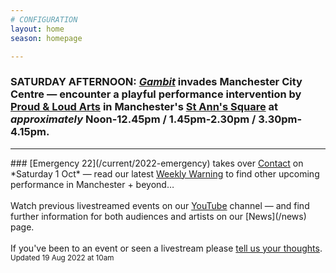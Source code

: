 ```yaml
---
# CONFIGURATION
layout: home
season: homepage

---
```

### SATURDAY AFTERNOON: *[Gambit](/current/2022-springsummer/gambit)* invades Manchester City Centre — encounter a playful performance intervention by <a href="https://proudandloudarts.com" target="_blank">Proud & Loud Arts</a> in Manchester's <a href="https://creativetourist.com/venue/st-anns-square" target="_blank">St Ann's Square</a> at *approximately* Noon-12.45pm / 1.45pm-2.30pm / 3.30pm-4.15pm.         
<hr>         
### [Emergency 22](/current/2022-emergency) takes over <a href="https://contactmcr.com" target="_blank">Contact</a> on *Saturday 1 Oct* — read our latest <a href="http://wordofwarning.posthaven.com" target="_blank">Weekly Warning</a> to find other upcoming performance in Manchester + beyond…<br><br>Watch previous livestreamed events on our <a href="http://bit.ly/YTwarnmcr" target="_blank">YouTube</a> channel — and find further information for both audiences and artists on our [News](/news) page.<br><br>If you've been to an event or seen a livestream please <a href="http://bit.ly/warnmcrfeedback" target="_blank">tell us your thoughts</a>.         
<small>Updated 19 Aug 2022 at 10am</small>
